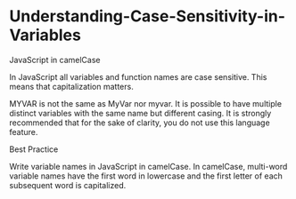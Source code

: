 # Understanding-Case-Sensitivity-in-Variables
JavaScript in camelCase


In JavaScript all variables and function names are case sensitive. This means that capitalization matters.

MYVAR is not the same as MyVar nor myvar. It is possible to have multiple distinct variables with the same name but different casing. It is strongly recommended that for the sake of clarity, you do not use this language feature.


Best Practice

Write variable names in JavaScript in camelCase. In camelCase, multi-word variable names have the first word in lowercase and the first letter of each subsequent word is capitalized.
